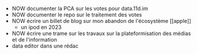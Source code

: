 - NOW documenter la PCA sur les votes pour data.11d.im
- NOW documenter le repo sur le traitement des votes
- NOW écrire un billet de blog sur mon abandon de l'écosystème [[apple]]
	- un ipod en 2023
- NOW écrire une trame sur les travaux sur la plateformisation des médias et de l'information
- data editor dans une rédac